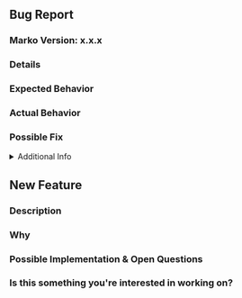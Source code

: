 <!-----------------------------------------------------------------------
  |     IF BUG REPORT  (skip to next section for feature suggestion)    |
  ----------------------------------------------------------------------->

## Bug Report

### Marko Version: x.x.x

<!--- Provide the exact version of marko in which you see the bug.  You can run `npm ls marko` to see this. -->

### Details

<!--- Provide a more detailed introduction to the issue itself, and why you consider it to be a bug.  How has this bug affected you? What were you trying to accomplish? -->

### Expected Behavior

<!--- Tell us what should happen -->

### Actual Behavior

<!--- Tell us what happens instead -->

### Possible Fix

<!--- Not obligatory, but suggest a fix or reason for the bug -->

<details><summary>Additional Info</summary>

### Your Environment

<!-- Include as many relevant details about the environment you experienced the bug in -->

* Environment name and version (e.g. Chrome 39, node.js 5.4):
* Operating System and version (desktop or mobile):
* Link to your project:

### Steps to Reproduce

<!--- Provide a link to a live example, or an unambiguous set of steps to -->

<!--- reproduce this bug include code to reproduce, if relevant -->

1. 2. 3. 4.

### Stack Trace

<!-- If an error is thrown, provide the stack trace here -->

</details>

<!--------------------------------
  |     IF FEATURE SUGGESTION    |
  -------------------------------->

## New Feature

### Description

<!--- Provide a detailed description of the change or addition you are proposing -->

### Why

<!--- Why is this change important to you? How would you use it? -->

<!--- How can it benefit other users? -->

### Possible Implementation & Open Questions

<!--- Not obligatory, but suggest an idea for implementing addition or change -->

<!--- What still needs to be discussed -->

### Is this something you're interested in working on?

<!--- Yes or no -->
